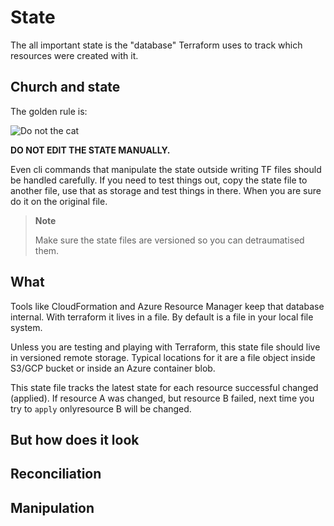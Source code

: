 # State

The all important state is the "database" Terraform uses to track which
resources were created with it.


## Church and state

The golden rule is:

![Do not the cat](https://raw.githubusercontent.com/jpedro/levelup-terraform/master/.github/assets/images/donot.jpg)

**DO NOT EDIT THE STATE MANUALLY.**

Even cli commands that manipulate the state outside writing
TF files should be handled carefully. If you need to test things out,
copy the state file to another file, use that as storage and test
things in there. When you are sure do it on the original file.

> **Note**
>
> Make sure the state files are versioned so you can detraumatised them.


## What

Tools like CloudFormation and Azure Resource Manager keep that database
internal. With terraform it lives in a file. By default is a file in
your local file system.

Unless you are testing and playing with Terraform, this state file
should live in versioned remote storage. Typical locations for it are
a file object inside S3/GCP bucket or inside an Azure container blob.

This state file tracks the latest state for each resource successful
changed (applied). If resource A was changed, but resource B failed,
next time you try to `apply` onlyresource B will be changed.


## But how does it look


## Reconciliation


## Manipulation
